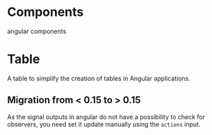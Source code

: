 # Components

angular components

# Table

A table to simplify the creation of tables in Angular applications.

## Migration from < 0.15 to > 0.15

As the signal outputs in angular do not have a possibility to check for observers, you need set it update manually using the `actions` input.
